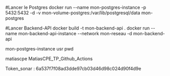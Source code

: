 #Lancer le Postgres
docker run --name mon-postgres-instance -p 5432:5432 -d -v mon-volume-postgres:/var/lib/postgresql/data mon-postgres

#Lancer Backend-API
docker build -t mon-backend-api .
docker run --name mon-backend-api-instance --network mon-reseau -d mon-backend-api

mon-postgres-instance
usr
pwd

matiascpe
MatiasCPE_TP_Github_Actions

Token_sonar : 6a537f7f08ad3dde97cb03d46d98c024d90f4d9e